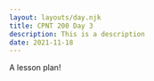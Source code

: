 ```yaml
---
layout: layouts/day.njk
title: CPNT 200 Day 3
description: This is a description
date: 2021-11-18
---
```


A lesson plan!